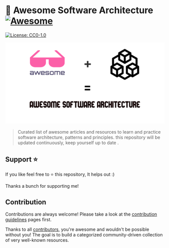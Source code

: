 # 🎨 Awesome Software Architecture [![Awesome](https://awesome.re/badge-flat2.svg)](https://awesome.re)

[![License: CC0-1.0](https://img.shields.io/badge/License-CC0%201.0-brightgreen.svg?style=flat-square)](http://creativecommons.org/publicdomain/zero/1.0/)

![](./banner.png)

> Curated list of awesome articles and resources to learn and practice software architecture, patterns and principles. this repository will be updated continuously, keep yourself up to date .

## Support ⭐

If you like feel free to ⭐ this repository, It helps out :)

Thanks a bunch for supporting me!

## Contribution
Contributions are always welcome! Please take a look at the [contribution guidelines](https://github.com/mehdihadeli/awesome-software-architecture/blob/main/contributing.md) pages first.

Thanks to all [contributors](https://github.com/mehdihadeli/awesome-software-architecture/graphs/contributors), you're awesome and wouldn't be possible without you! The goal is to build a categorized community-driven collection of very well-known resources.
